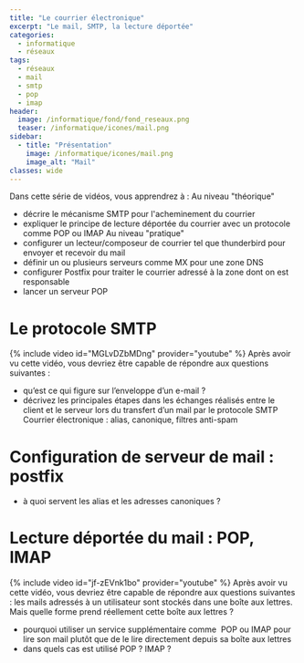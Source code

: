 ```yaml
---
title: "Le courrier électronique"
excerpt: "Le mail, SMTP, la lecture déportée"
categories:
  - informatique
  - réseaux
tags:
  - réseaux
  - mail
  - smtp
  - pop
  - imap
header:
  image: /informatique/fond/fond_reseaux.png
  teaser: /informatique/icones/mail.png
sidebar:
  - title: "Présentation"
    image: /informatique/icones/mail.png
    image_alt: "Mail"
classes: wide
---
```

Dans cette série de vidéos, vous apprendrez à :
Au niveau "théorique"
- décrire le mécanisme SMTP pour l'acheminement du courrier
- expliquer le principe de lecture déportée du courrier avec un protocole comme POP ou IMAP
Au niveau "pratique"
- configurer un lecteur/composeur de courrier tel que thunderbird pour envoyer et recevoir du mail
- définir un ou plusieurs serveurs comme MX pour une zone DNS
- configurer Postfix pour traiter le courrier adressé à la zone dont on est responsable
- lancer un serveur POP

# Le protocole SMTP
{% include video id="MGLvDZbMDng" provider="youtube" %}
Après avoir vu cette vidéo, vous devriez être capable de répondre aux questions suivantes :
- qu’est ce qui figure sur l’enveloppe d’un e-mail ?
- décrivez les principales étapes dans les échanges réalisés entre le client et le serveur lors du transfert d’un mail par le protocole SMTP
Courrier électronique : alias, canonique, filtres anti-spam

# Configuration de serveur de mail : postfix
- à quoi servent les alias et les adresses canoniques ? 

# Lecture déportée du mail : POP, IMAP
{% include video id="jf-zEVnk1bo" provider="youtube" %}
Après avoir vu cette vidéo, vous devriez être capable de répondre aux questions suivantes :
les mails adressés à un utilisateur sont stockés dans une boîte aux lettres. Mais quelle forme prend réellement cette boîte aux lettres ?
- pourquoi utiliser un service supplémentaire comme  POP ou IMAP pour lire son mail plutôt que de le lire directement depuis sa boîte aux lettres 
- dans quels cas est utilisé POP ? IMAP ? 

